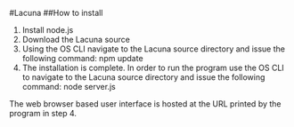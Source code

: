 #Lacuna
##How to install

1. Install node.js
2. Download the Lacuna source
3. Using the OS CLI navigate to the Lacuna source directory and issue the following command: npm update
4. The installation is complete. In order to run the program use the OS CLI to navigate to the Lacuna source directory and issue the following command: node server.js 

The web browser based user interface is hosted at the URL printed by the program in step 4.

